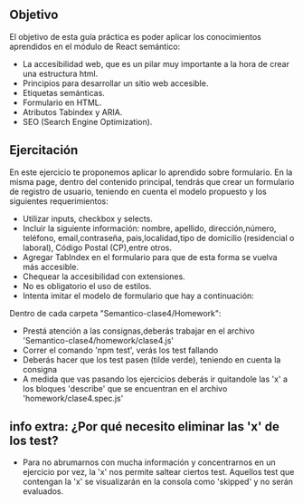 ## Objetivo
El objetivo de esta guía práctica es poder aplicar los conocimientos aprendidos en el módulo de React semántico:
- La accesibilidad web, que es un pilar muy importante a la hora de crear una estructura html.
- Principios para desarrollar un sitio web accesible.
- Etiquetas semánticas.
- Formulario en HTML.
- Atributos Tabindex y ARIA.
- SEO (Search Engine Optimization).

## Ejercitación
En este ejercicio te proponemos aplicar lo aprendido sobre formulario. En la misma page, dentro del contenido principal, tendrás que crear un formulario de registro de usuario, teniendo en cuenta el modelo propuesto y los siguientes requerimientos:
- Utilizar inputs, checkbox y selects.
- Incluir la siguiente información: nombre, apellido, dirección,número, teléfono, email,contraseña, pais,localidad,tipo de domicilio (residencial o laboral), Código Postal (CP),entre otros.
- Agregar TabIndex en el formulario para que de esta forma se vuelva más accesible.
- Chequear la accesibilidad con extensiones.
- No es obligatorio el uso de estilos.
- Intenta imitar el modelo de formulario que hay a continuación:


Dentro de cada carpeta "Semantico-clase4/Homework":

- Prestá atención a las consignas,deberás trabajar en el archivo 'Semantico-clase4/homework/clase4.js'
- Correr el comando 'npm test', verás los test fallando
- Deberás hacer que los test pasen (tilde verde), teniendo en cuenta la consigna
- A medida que vas pasando los ejercicios deberás ir quitandole las 'x' a los bloques 'describe' que se encuentran en el archivo 'homework/clase4.spec.js'

## info extra: ¿Por qué necesito eliminar las 'x' de los test?
- Para no abrumarnos con mucha información y concentrarnos en un ejercicio por vez, la 'x' nos permite saltear ciertos test. Aquellos test que contengan la 'x' se visualizarán en la consola como 'skipped' y no serán evaluados.

